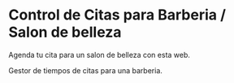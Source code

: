 # Control de Citas para Barberia / Salon de belleza
Agenda tu cita para un salon de belleza con esta web.
<p>Gestor de tiempos de citas para una barberia.</p>
